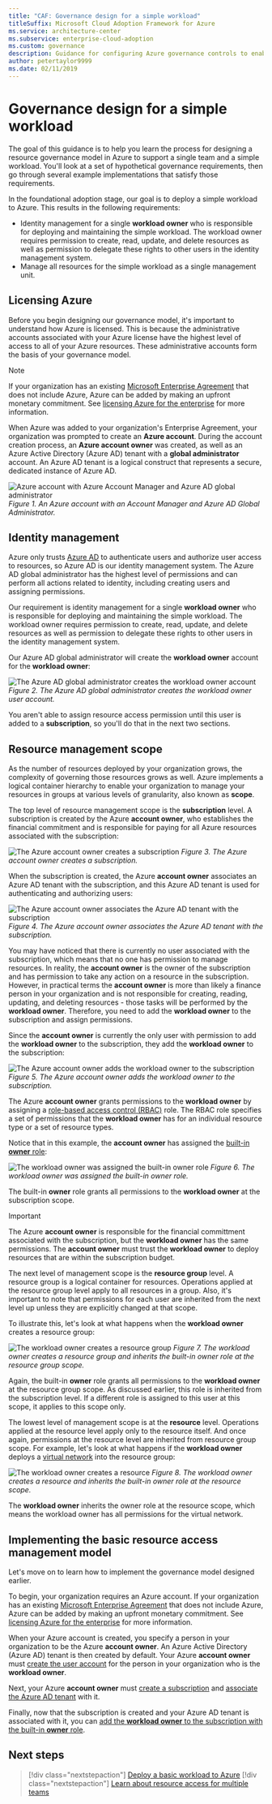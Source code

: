 ```yaml
---
title: "CAF: Governance design for a simple workload"
titleSuffix: Microsoft Cloud Adoption Framework for Azure
ms.service: architecture-center
ms.subservice: enterprise-cloud-adoption
ms.custom: governance
description: Guidance for configuring Azure governance controls to enable a user to deploy a simple workload
author: petertaylor9999
ms.date: 02/11/2019
---
```


# Governance design for a simple workload

The goal of this guidance is to help you learn the process for designing a resource governance model in Azure to support a single team and a simple workload. You'll look at a set of hypothetical governance requirements, then go through several example implementations that satisfy those requirements.

In the foundational adoption stage, our goal is to deploy a simple workload to Azure. This results in the following requirements:

* Identity management for a single **workload owner** who is responsible for deploying and maintaining the simple workload. The workload owner requires permission to create, read, update, and delete resources as well as permission to delegate these rights to other users in the identity management system.
* Manage all resources for the simple workload as a single management unit.

## Licensing Azure

Before you begin designing our governance model, it's important to understand how Azure is licensed. This is because the administrative accounts associated with your Azure license have the highest level of access to all of your Azure resources. These administrative accounts form the basis of your governance model.  

> [!NOTE]
> If your organization has an existing [Microsoft Enterprise Agreement](https://www.microsoft.com/licensing/licensing-programs/enterprise.aspx) that does not include Azure, Azure can be added by making an upfront monetary commitment. See [licensing Azure for the enterprise](https://azure.microsoft.com/pricing/enterprise-agreement/) for more information.

When Azure was added to your organization's Enterprise Agreement, your organization was prompted to create an **Azure account**. During the account creation process, an **Azure account owner** was created, as well as an Azure Active Directory (Azure AD) tenant with a **global administrator** account. An Azure AD tenant is a logical construct that represents a secure, dedicated instance of Azure AD.

![Azure account with Azure Account Manager and Azure AD global administrator](../../_images/governance-3-0.png)
*Figure 1. An Azure account with an Account Manager and Azure AD Global Administrator.*

## Identity management

Azure only trusts [Azure AD](/azure/active-directory) to authenticate users and authorize user access to resources, so Azure AD is our identity management system. The Azure AD global administrator has the highest level of permissions and can perform all actions related to identity, including creating users and assigning permissions.

Our requirement is identity management for a single **workload owner** who is responsible for deploying and maintaining the simple workload. The workload owner requires permission to create, read, update, and delete resources as well as permission to delegate these rights to other users in the identity management system.

Our Azure AD global administrator will create the **workload owner** account for the **workload owner**:

![The Azure AD global administrator creates the workload owner account](../../_images/governance-1-2.png)
*Figure 2. The Azure AD global administrator creates the workload owner user account.*

You aren't able to assign resource access permission until this user is added to a **subscription**, so you'll do that in the next two sections.

## Resource management scope

As the number of resources deployed by your organization grows, the complexity of governing those resources grows as well. Azure implements a logical container hierarchy to enable your organization to manage your resources in groups at various levels of granularity, also known as **scope**.

The top level of resource management scope is the **subscription** level. A subscription is created by the Azure **account owner**, who establishes the financial commitment and is responsible for paying for all Azure resources associated with the subscription:

![The Azure account owner creates a subscription](../../_images/governance-1-3.png)
*Figure 3. The Azure account owner creates a subscription.*

When the subscription is created, the Azure **account owner** associates an Azure AD tenant with the subscription, and this Azure AD tenant is used for authenticating and authorizing users:

![The Azure account owner associates the Azure AD tenant with the subscription](../../_images/governance-1-4.png)
*Figure 4. The Azure account owner associates the Azure AD tenant with the subscription.*

You may have noticed that there is currently no user associated with the subscription, which means that no one has permission to manage resources. In reality, the **account owner** is the owner of the subscription and has permission to take any action on a resource in the subscription. However, in practical terms the **account owner** is more than likely a finance person in your organization and is not responsible for creating, reading, updating, and deleting resources - those tasks will be performed by the **workload owner**. Therefore, you need to add the **workload owner** to the subscription and assign permissions.

Since the **account owner** is currently the only user with permission to add the **workload owner** to the subscription, they add the **workload owner** to the subscription:

![The Azure account owner adds the **workload owner** to the subscription](../../_images/governance-1-5.png)
*Figure 5. The Azure account owner adds the workload owner to the subscription.*

The Azure **account owner** grants permissions to the **workload owner** by assigning a [role-based access control (RBAC)](/azure/role-based-access-control/) role. The RBAC role specifies a set of permissions that the **workload owner** has for an individual resource type or a set of resource types.

Notice that in this example, the **account owner** has assigned the [built-in **owner** role](/azure/role-based-access-control/built-in-roles#owner):

![The **workload owner** was assigned the built-in owner role](../../_images/governance-1-6.png)
*Figure 6. The workload owner was assigned the built-in owner role.*

The built-in **owner** role grants all permissions to the **workload owner** at the subscription scope.

> [!IMPORTANT]
> The Azure **account owner** is responsible for the financial committment associated with the subscription, but the **workload owner** has the same permissions. The **account owner** must trust the **workload owner** to deploy resources that are within the subscription budget.

The next level of management scope is the **resource group** level. A resource group is a logical container for resources. Operations applied at the resource group level apply to all resources in a group. Also, it's important to note that permissions for each user are inherited from the next level up unless they are explicitly changed at that scope.

To illustrate this, let's look at what happens when the **workload owner** creates a resource group:

![The **workload owner** creates a resource group](../../_images/governance-1-7.png)
*Figure 7. The workload owner creates a resource group and inherits the built-in owner role at the resource group scope.*

Again, the built-in **owner** role grants all permissions to the **workload owner** at the resource group scope. As discussed earlier, this role is inherited from the subscription level. If a different role is assigned to this user at this scope, it applies to this scope only.

The lowest level of management scope is at the **resource** level. Operations applied at the resource level apply only to the resource itself. And once again, permissions at the resource level are inherited from resource group scope. For example, let's look at what happens if the **workload owner** deploys a [virtual network](/azure/virtual-network/virtual-networks-overview) into the resource group:

![The **workload owner** creates a resource](../../_images/governance-1-8.png)
*Figure 8. The workload owner creates a resource and inherits the built-in owner role at the resource scope.*

The **workload owner** inherits the owner role at the resource scope, which means the workload owner has all permissions for the virtual network.

## Implementing the basic resource access management model

Let's move on to learn how to implement the governance model designed earlier.

To begin, your organization requires an Azure account. If your organization has an existing [Microsoft Enterprise Agreement](https://www.microsoft.com/licensing/licensing-programs/enterprise.aspx) that does not include Azure, Azure can be added by making an upfront monetary commitment. See [licensing Azure for the enterprise](https://azure.microsoft.com/pricing/enterprise-agreement/) for more information.

When your Azure account is created, you specify a person in your organization to be the Azure **account owner**. An Azure Active Directory (Azure AD) tenant is then created by default. Your Azure **account owner** must [create the user account](/azure/active-directory/add-users-azure-active-directory) for the person in your organization who is the **workload owner**.

Next, your Azure **account owner** must [create a subscription](/partner-center/create-a-new-subscription) and [associate the Azure AD tenant](/azure/active-directory/fundamentals/active-directory-how-subscriptions-associated-directory) with it.

Finally, now that the subscription is created and your Azure AD tenant is associated with it, you can [add the **workload owner** to the subscription with the built-in **owner** role](/azure/billing/billing-add-change-azure-subscription-administrator#add-an-rbac-owner-for-a-subscription-in-azure-portal).

## Next steps

> [!div class="nextstepaction"]
> [Deploy a basic workload to Azure](../../infrastructure/basic-workload.md)
> [!div class="nextstepaction"]
> [Learn about resource access for multiple teams](governance-multiple-teams.md)
